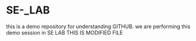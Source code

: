 # SE-_LAB
this is a demo repository for understanding GITHUB. we are performing this demo session in SE LAB 
THIS IS MODIFIED FILE
